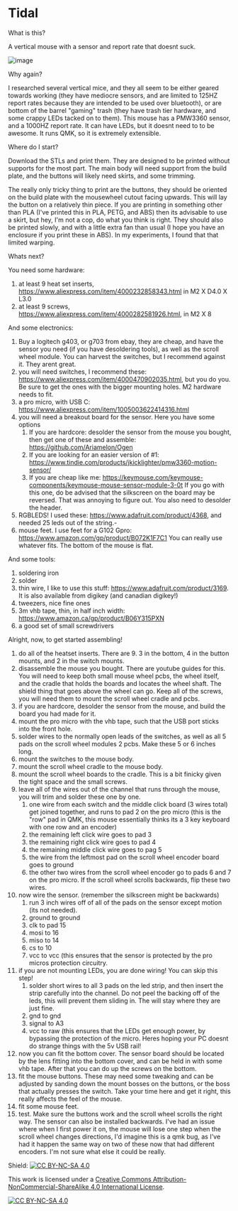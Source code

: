 # Tidal

What is this?

A vertical mouse with a sensor and report rate that doesnt suck.

![image](https://user-images.githubusercontent.com/60482558/184889012-e802225c-90c1-4e23-8474-9f53ecea9dff.png)

Why again?

I researched several vertical mice, and they all seem to be either geared towards working (they have mediocre sensors, and are limited to 125HZ report rates because they are intended to be used over bluetooth), or are bottom of the barrel "gaming" trash (they have trash tier hardware, and some crappy LEDs tacked on to them). This mouse has a PMW3360 sensor, and a 1000HZ report rate. It can have LEDs, but it doesnt need to to be awesome. It runs QMK, so it is extremely extensible.

Where do I start?

Download the STLs and print them. They are designed to be printed without supports for the most part. The main body will need support from the build plate, and the buttons will likely need skirts, and some trimming.

The really only tricky thing to print are the buttons, they should be oriented on the build plate with the mousewheel cutout facing upwards. This will lay the button on a relatively thin piece. If you are printing in something other than PLA (I've printed this in PLA, PETG, and ABS) then its advisable to use a skirt, but hey, I'm not a cop, do what you think is right. They should also be printed slowly, and with a little extra fan than usual (I hope you have an enclosure if you print these in ABS). In my experiments, I found that that limited warping.

Whats next?

You need some hardware:

1. at least 9 heat set inserts, https://www.aliexpress.com/item/4000232858343.html in M2 X D4.0 X L3.0
2. at least 9 screws, https://www.aliexpress.com/item/4000282581926.html, in M2 X 8

And some electronics:

1. Buy a logitech g403, or g703 from ebay, they are cheap, and have the sensor you need (if you have desoldering tools), as well as the scroll wheel module. You can harvest the switches, but I recommend against it. They arent great.
2. you will need switches, I recommend these: https://www.aliexpress.com/item/4000470902035.html, but you do you. Be sure to get the ones with the bigger mounting holes. M2 hardware needs to fit.
3. a pro micro, with USB C: https://www.aliexpress.com/item/1005003622414316.html
4. you will need a breakout board for the sensor. Here you have some options
    1. If you are hardcore: desolder the sensor from the mouse you bought, then get one of these and assemble: https://github.com/Ariamelon/Ogen
    2. If you are looking for an easier version of #1: https://www.tindie.com/products/jkicklighter/pmw3360-motion-sensor/
    3. If you are cheap like me: https://keymouse.com/keymouse-components/keymouse-mouse-sensor-module-3-0t If you go with this one, do be advised that the silkscreen on the board may be reversed. That was annoying to figure out. You also need to desolder the header.
5. RGBLEDS! I used these: https://www.adafruit.com/product/4368, and needed 25 leds out of the string.-
6. mouse feet. I use feet for a G102 Gpro: https://www.amazon.com/gp/product/B072K1F7C1 You can really use whatever fits. The bottom of the mouse is flat.
    
And some tools:

1. soldering iron
2. solder
3. thin wire, I like to use this stuff: https://www.adafruit.com/product/3169. It is also available from digikey (and canadian digikey!)
4. tweezers, nice fine ones
5. 3m vhb tape, thin, in half inch width: https://www.amazon.ca/gp/product/B06Y315PXN
6. a good set of small screwdrivers

Alright, now, to get started assembling!

1. do all of the heatset inserts. There are 9. 3 in the bottom, 4 in the button mounts, and 2 in the switch mounts.
2. disassemble the mouse you bought. There are youtube guides for this. You will need to keep both small mouse wheel pcbs, the wheel itself, and the cradle that holds the boards and locates the wheel shaft. The shield thing that goes above the wheel can go. Keep all of the screws, you will need them to mount the scroll wheel cradle and pcbs.
3. if you are hardcore, desolder the sensor from the mouse, and build the board you had made for it.
4. mount the pro micro with the vhb tape, such that the USB port sticks into the front hole.
5. solder wires to the normally open leads of the switches, as well as all 5 pads on the scroll wheel modules 2 pcbs. Make these 5 or 6 inches long.
6. mount the switches to the mouse body.
7. mount the scroll wheel cradle to the mouse body.
8. mount the scroll wheel boards to the cradle. This is a bit finicky given the tight space and the small screws.
9. leave all of the wires out of the channel that runs through the mouse, you will trim and solder these one by one.
    1. one wire from each switch and the middle click board (3 wires total) get joined together, and runs to pad 2 on the pro micro (this is the "row" pad in QMK, this mouse essentially thinks its a 3 key keyboard with one row and an encoder)
    2. the remaining left click wire goes to pad 3
    3. the remaining right click wire goes to pad 4
    4. the remaining middle click wire goes to pag 5
    5. the wire from the leftmost pad on the scroll wheel encoder board goes to ground
    6. the other two wires from the scroll wheel encoder go to pads 6 and 7 on the pro micro. If the scroll wheel scrolls backwards, flip these two wires.
10. now wire the sensor. (remember the silkscreen might be backwards)
    1. run 3 inch wires off of all of the pads on the sensor except motion (its not needed).
    2. ground to ground
    3. clk to pad 15
    4. mosi to 16
    5. miso to 14
    6. cs to 10
    7. vcc to vcc (this ensures that the sensor is protected by the pro micros protection circuitry.
11. if you are not mounting LEDs, you are done wiring! You can skip this step!
    1. solder short wires to all 3 pads on the led strip, and then insert the strip carefully into the channel. Do not peel the backing off of the leds, this will prevent them sliding in. The will stay where they are just fine.
    2. gnd to gnd
    3. signal to A3
    4. vcc to raw (this ensures that the LEDs get enough power, by bypassing the protection of the micro. Heres hoping your PC doesnt do strange things with the 5v USB rail!
12. now you can fit the bottom cover. The sensor board should be located by the lens fitting into the bottom cover, and can be held in with some vhb tape. After that you can do up the screws on the bottom.
13. fit the mouse buttons. These may need some tweaking and can be adjusted by sanding down the mount bosses on the buttons, or the boss that actually presses the switch. Take your time here and get it right, this really affects the feel of the mouse.
14. fit some mouse feet.
15. test. Make sure the buttons work and the scroll wheel scrolls the right way. The sensor can also be installed backwards. I've had an issue where when I first power it on, the mouse will lose one step when the scroll wheel changes directions, I'd imagine this is a qmk bug, as I've had it happen the same way on two of these now that had different encoders. I'm not sure what else it could be really.
    

Shield: [![CC BY-NC-SA 4.0][cc-by-nc-sa-shield]][cc-by-nc-sa]

This work is licensed under a
[Creative Commons Attribution-NonCommercial-ShareAlike 4.0 International License][cc-by-nc-sa].

[![CC BY-NC-SA 4.0][cc-by-nc-sa-image]][cc-by-nc-sa]

[cc-by-nc-sa]: http://creativecommons.org/licenses/by-nc-sa/4.0/
[cc-by-nc-sa-image]: https://licensebuttons.net/l/by-nc-sa/4.0/88x31.png
[cc-by-nc-sa-shield]: https://img.shields.io/badge/License-CC%20BY--NC--SA%204.0-lightgrey.svg
